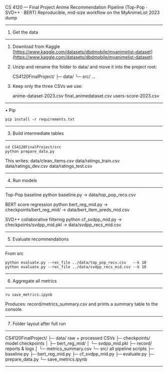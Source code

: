CS 4120 — Final Project
Anime Recommendation Pipeline (Top-Pop · SVD++ · BERT)
Reproducible, mid-size workflow on the MyAnimeList 2023 dump

---

1. Get the data

---

1. Download from Kaggle
   [https://www.kaggle.com/datasets/dbdmobile/myanimelist-dataset](https://www.kaggle.com/datasets/dbdmobile/myanimelist-dataset)

2. Unzip and rename the folder to  data/  and move it into the
   project root:

   CS4120FinalProject/
   ├─ data/
   └─ src/ …

3. Keep only the three CSVs we use:

   anime-dataset-2023.csv
   final\_animedataset.csv
   users-score-2023.csv

---


• Pip

```
pip install -r requirements.txt
```

---

3. Build intermediate tables

---

```
cd CS4120FinalProject/src        
python prepare_data.py
```

This writes:
data/clean\_items.csv
data/ratings\_train.csv
data/ratings\_dev.csv
data/ratings\_test.csv

---

4. Run models

---

Top-Pop baseline
python baseline.py
→ data/top\_pop\_recs.csv

BERT score regression
python bert\_reg\_mid.py
→ checkpoints/bert\_reg\_mid/
→ data/bert\_item\_preds\_mid.csv

SVD++ collaborative filtering
python cf\_svdpp\_mid.py
→ checkpoints/svdpp\_mid.pkl
→ data/svdpp\_recs\_mid.csv

---

5. Evaluate recommendations

---

From src

```
python evaluate.py --rec_file ../data/top_pop_recs.csv   --k 10
python evaluate.py --rec_file ../data/svdpp_recs_mid.csv --k 10
```

---

6. Aggregate all metrics

---

```
ru save_metrics.ipynb
```

Produces:
record/metrics\_summary.csv
and prints a summary table to the console.

---

7. Folder layout after full run

---

CS4120FinalProject/
├─ data/                 raw + processed CSVs
├─ checkpoints/          model checkpoints
│   ├─ bert\_reg\_mid/
│   └─ svdpp\_mid.pkl
├─ record/               reports & logs
│   └─ metrics\_summary.csv
└─ src/                  all pipeline scripts
├─ baseline.py
├─ bert\_reg\_mid.py
├─ cf\_svdpp\_mid.py
├─ evaluate.py
├─ prepare\_data.py
└─ save\_metrics.ipynb

---